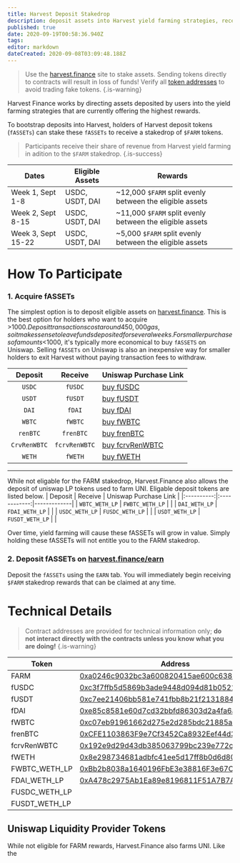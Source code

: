 ```yaml
---
title: Harvest Deposit Stakedrop
description: deposit assets into Harvest yield farming strategies, receive FARM
published: true
date: 2020-09-19T00:58:36.940Z
tags: 
editor: markdown
dateCreated: 2020-09-08T03:09:48.188Z
---
```


> Use the [harvest.finance](https://harvest.finance) site to stake assets. Sending tokens directly to contracts will result in loss of funds! Verify all [token addresses](https://github.com/harvest-finance/harvest) to avoid trading fake tokens.
{.is-warning}

Harvest Finance works by directing assets deposited by users into the yield farming strategies that are currently offering the highest rewards.

To bootstrap deposits into Harvest, holders of Harvest deposit tokens (`fASSETs`) can stake these `fASSETs` to receive a stakedrop of `$FARM` tokens.

> Participants receive their share of revenue from Harvest yield farming in adition to the `$FARM` stakedrop.
{.is-success}


| Dates  | Eligible Assets | Rewards |
|--------|-----------------|---------|
| Week 1, Sept 1-8  | USDC, USDT, DAI | ~12,000 `$FARM` split evenly between the eligible assets|     
| Week 2, Sept 8-15 | USDC, USDT, DAI | ~11,000 `$FARM` split evenly between the eligible assets|     
| Week 3, Sept 15-22 | USDC, USDT, DAI | ~5,000 `$FARM` split evenly between the eligible assets|  

# How To Participate

### 1. Acquire fASSETs

The simplest option is to deposit eligible assets on [harvest.finance](https://harvest.finance). This is the best option for holders who want to acquire >$1000. Deposit transactions cost around 450,000 gas, so it makes sense to leave funds deposited for several weeks. For smaller purchases of amounts <$1000, it's typically more economical to buy `fASSETS` on Uniswap. Selling `fASSETs` on Uniswap is also an inexpensive way for smaller holders to exit Harvest without paying transaction fees to withdraw.


| Deposit    | Receive      | Uniswap Purchase Link |
|:----------:|:------------:|-------------|
| `USDC`     | `fUSDC`   		|[buy fUSDC](https://app.uniswap.org/#/swap?outputCurrency=0xc3f7ffb5d5869b3ade9448d094d81b0521e8326f)|
| `USDT`     | `fUSDT`   		|[buy fUSDT](https://app.uniswap.org/#/swap?outputCurrency=0xc7ee21406bb581e741fbb8b21f213188433d9f2f)|
| `DAI`			 | `fDAI`				|[buy fDAI](http://uniswap.exchange/swap?outputCurrency=0xe85c8581e60d7cd32bbfd86303d2a4fa6a951dac)|
| `WBTC`	   | `fWBTC`	  	|[buy fWBTC](https://app.uniswap.org/#/swap?outputCurrency=0xc07eb91961662d275e2d285bdc21885a4db136b0)
| `renBTC`   |`frenBTC`   	|[buy frenBTC](https://app.uniswap.org/#/swap?outputCurrency=0xfbe122d0ba3c75e1f7c80bd27613c9f35b81feec)
|`CrvRenWBTC`|`fcrvRenWBTC`	|[buy fcrvRenWBTC](https://app.uniswap.org/#/swap?outputCurrency=0x192e9d29d43db385063799bc239e772c3b6888f3)
| `WETH`  	 |`fWETH`				|[buy fWETH](https://app.uniswap.org/#/swap?outputCurrency=0x8e298734681adbfc41ee5d17ff8b0d6d803e7098)

-------------
While not eligable for the FARM stakedrop, Harvest.Finance also allows the deposit of uniswap LP tokens used to farm UNI. Eligable deposit tokens are listed below.
| Deposit    | Receive      | Uniswap Purchase Link |
|:----------:|:------------:|-------------|
| `WBTC_WETH_LP`	| `FWBTC_WETH_LP` |		|
| `DAI_WETH_LP` 	| `FDAI_WETH_LP` 	|		|
| `USDC_WETH_LP`	| `FUSDC_WETH_LP`	|		|
| `USDT_WETH_LP` 	| `FUSDT_WETH_LP` |				|


Over time, yield farming will cause these fASSETs will grow in value. Simply holding these fASSETs will not entitle you to the FARM stakedrop.

### 2. Deposit fASSETs on [harvest.finance/earn](https://harvest.finance/earn)

Deposit the `fASSETs` using the `EARN` tab. You will immediately begin receiving `$FARM` stakedrop rewards that can be claimed at any time.




# Technical Details

> Contract addresses are provided for technical information only; **do not interact directly with the contracts unless you know what you are doing!**
{.is-warning}


| Token | Address | Rewards Staking Pool |
|-------|---------|--------------|
| FARM  | [0xa0246c9032bc3a600820415ae600c6388619a14d][es-farm]  | [0xae024F29C26D6f71Ec71658B1980189956B0546D][es-pool-farm-week1] |
| fUSDC | [0xc3f7ffb5d5869b3ade9448d094d81b0521e8326f][es-fusdc] | [0xE1f9A3EE001a2EcC906E8de637DBf20BB2d44633][es-pool-fusdc-week1] |
| fUSDT | [0xc7ee21406bb581e741fbb8b21f213188433d9f2f][es-fusdt] | [0x5bd997039FFF16F653EF15D1428F2C791519f58d][es-pool-fusdt-week1] |
| fDAI  | [0xe85c8581e60d7cd32bbfd86303d2a4fa6a951dac][es-fdai]  | [0xF9E5f9024c2f3f2908A1d0e7272861a767C9484b][es-pool-fdai-week1] |
| fWBTC | [0xc07eb91961662d275e2d285bdc21885a4db136b0][es-fWBTC] | [0x6291eCe696CB6682a9bb1d42fca4160771b1D7CC][es-pool-fwbtc]|
| frenBTC| [0xCFE1103863F9e7Cf3452Ca8932Eef44d314bf9C5][es-frenbtc]| [0xCFE1103863F9e7Cf3452Ca8932Eef44d314bf9C5][es-pool-frenbtc]|
|fcrvRenWBTC|[0x192e9d29d43db385063799bc239e772c3b6888f3][es-fcrvrenwbtc]| [0x5365A2C47b90EE8C9317faC20edC3ce7037384FB][es-pool-fcrvrenwbtc]|
| fWETH	|[0x8e298734681adbfc41ee5d17ff8b0d6d803e7098][es-fweth] | [0xe11c81b924bb91b44bae19793539054b48158a9d][es-pool-fweth]|
| FWBTC_WETH_LP |[0xBb2b8038a1640196FbE3e38816F3e67Cba72D940][es-fweth-wbtc]|
| FDAI_WETH_LP 	|[0xA478c2975Ab1Ea89e8196811F51A7B7Ade33eB11][es-fdai-weth]|
| FUSDC_WETH_LP	|		|
| FUSDT_WETH_LP |				|



[es-farm]: https://etherscan.io/token/0xa0246c9032bc3a600820415ae600c6388619a14d
[es-fusdc]: https://etherscan.io/token/0xc3f7ffb5d5869b3ade9448d094d81b0521e8326f
[es-fusdt]: https://etherscan.io/token/0xc7ee21406bb581e741fbb8b21f213188433d9f2f
[es-fdai]: https://etherscan.io/token/0xe85c8581e60d7cd32bbfd86303d2a4fa6a951dac
[es-fwbtc]: https://etherscan.io/token/0xc07eb91961662d275e2d285bdc21885a4db136b0
[es-frenbtc]: https://etherscan.io/address/0xCFE1103863F9e7Cf3452Ca8932Eef44d314bf9C5
[es-fcrvrenwbtc]: https://etherscan.io/token/0x192e9d29d43db385063799bc239e772c3b6888f3
[es-fweth]: https://etherscan.io/token/0x8e298734681adbfc41ee5d17ff8b0d6d803e7098
[es-fweth-wbtc]: https://etherscan.io/token/0xBb2b8038a1640196FbE3e38816F3e67Cba72D940
[es-fdai-weth]: https://etherscan.io/token/0xA478c2975Ab1Ea89e8196811F51A7B7Ade33eB11
[es-fusdc-weth]: 
[es-fusdt-weth]:


[es-fdai-contract]: https://etherscan.io/address/0xe85c8581e60d7cd32bbfd86303d2a4fa6a951dac#readContract
[es-fusdt-contract]: https://etherscan.io/address/0xc7ee21406bb581e741fbb8b21f213188433d9f2f#readContract
[es-fusdc-contract]: https://etherscan.io/address/0xc3f7ffb5d5869b3ade9448d094d81b0521e8326f#readContract

[es-pool-farm-week1]: https://etherscan.io/address/0xae024F29C26D6f71Ec71658B1980189956B0546D#readContract
[es-pool-fdai-week1]: https://etherscan.io/address/0xF9E5f9024c2f3f2908A1d0e7272861a767C9484b#readContract
[es-pool-fusdc-week1]: https://etherscan.io/address/0xE1f9A3EE001a2EcC906E8de637DBf20BB2d44633#readContract
[es-pool-fusdt-week1]: https://etherscan.io/address/0x5bd997039FFF16F653EF15D1428F2C791519f58d#readContract
[es-pool-fwbtc]: https://etherscan.io/address/0x6291eCe696CB6682a9bb1d42fca4160771b1D7CC#readContract
[es-pool-frenbtc]: https://etherscan.io/address/0xCFE1103863F9e7Cf3452Ca8932Eef44d314bf9C5#readContract
[es-pool-fcrvrenwbtc]: https://etherscan.io/address/0x5365A2C47b90EE8C9317faC20edC3ce7037384FB#readContract
[es-pool-fweth]: https://etherscan.io/address/0xe11c81b924bb91b44bae19793539054b48158a9d#readContract

[es-withdraw-buffer]: https://etherscan.io/tx/0x70fddec35fcf1f89fbfff90972be0e04ce0ae8c34abfaf2900e5210fdf86303e
[es-withdraw-nobuffer]: https://etherscan.io/tx/0x959045e3c8fb26a9eeab00e5ebe11fe62012cc7148f4d025c4c7f75ec0bed0bb
[uni-fusdc]: https://app.uniswap.org/#/swap?outputCurrency=0xc3f7ffb5d5869b3ade9448d094d81b0521e8326f

## Uniswap Liquidity Provider Tokens
While not eligible for FARM rewards, Harvest.Finance also farms UNI. Like the 











